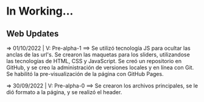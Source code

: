 # In Working...

## Web Updates

=> 01/10/2022 | V: Pre-alpha-1 ==> Se utilizó tecnología JS para ocultar las anclas de las url's. Se crearon las maquetas para los sliders, utilizandose las tecnologías de HTML, CSS y JavaScript. Se creó un repositorio en GitHub, y se creo la administración de versiones locales y en línea con Git. Se habilitó la pre-visualización de la página con GitHub Pages.

=> 30/09/2022 | V: Pre-alpha-0 ==> Se crearon los archivos principales, se le dió formato a la página, y se realizó el header.
